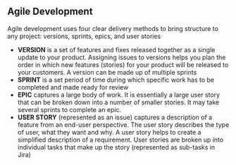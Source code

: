 ## Agile Development

Agile development uses four clear delivery methods to bring structure to any project: versions, sprints, epics, and user stories

* __VERSION__ is a set of features and fixes released together as a single update to your product. Assigning issues to versions helps you plan the order in which new features (stories) for your product will be released to your customers. A version can be made up of multiple sprints
* __SPRINT__ is a set period of time during which specific work has to be completed and made ready for review
* __EPIC__ captures a large body of work. It is essentially a large user story that can be broken down into a number of smaller stories. It may take several sprints to complete an epic.
* __USER STORY__ (represented as an issue) captures a description of a feature from an end-user perspective. The user story describes the type of user, what they want and why. A user story helps to create a simplified description of a requirement. User stories are broken up into individual tasks that make up the story (represented as sub-tasks in Jira)

